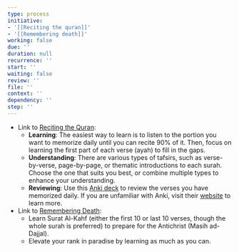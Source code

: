 ```yaml
---
type: process
initiative:
- '[[Reciting the quran]]'
- '[[Remembering death]]'
working: false
due: ''
duration: null
recurrence: ''
start: ''
waiting: false
review: ''
file: ''
context: ''
dependency: ''
step: ''
---
```


* Link to [Reciting the Quran](docs/sidebar1/Initiatives/worship/Reciting%20the%20quran.md):
	* **Learning**: The easiest way to learn is to listen to the portion you want to memorize daily until you can recite 90% of it. Then, focus on learning the first part of each verse (ayah) to fill in the gaps.
	* **Understanding**: There are various types of tafsirs, such as verse-by-verse, page-by-page, or thematic introductions to each surah. Choose the one that suits you best, or combine multiple types to enhance your understanding.
	* **Reviewing**: Use this [Anki deck](https://github.com/Nasr-905/Qurankie) to review the verses you have memorized daily. If you are unfamiliar with Anki, visit their [website](https://apps.ankiweb.net/) to learn more.
* Link to [Remembering Death](docs/sidebar1/Initiatives/good%20traits/Remembering%20death.md):
	* Learn Surat Al-Kahf (either the first 10 or last 10 verses, though the whole surah is preferred) to prepare for the Antichrist (Masih ad-Dajjal).
	* Elevate your rank in paradise by learning as much as you can.
